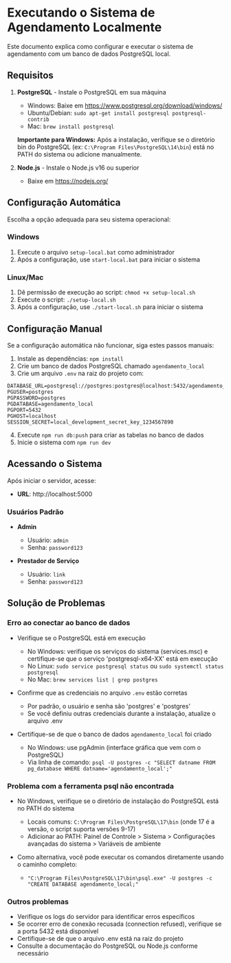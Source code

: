 # Executando o Sistema de Agendamento Localmente

Este documento explica como configurar e executar o sistema de agendamento com um banco de dados PostgreSQL local.

## Requisitos

1. **PostgreSQL** - Instale o PostgreSQL em sua máquina
   - Windows: Baixe em https://www.postgresql.org/download/windows/
   - Ubuntu/Debian: `sudo apt-get install postgresql postgresql-contrib`
   - Mac: `brew install postgresql`

   **Importante para Windows:** Após a instalação, verifique se o diretório bin do PostgreSQL (ex: `C:\Program Files\PostgreSQL\14\bin`) está no PATH do sistema ou adicione manualmente.

2. **Node.js** - Instale o Node.js v16 ou superior
   - Baixe em https://nodejs.org/

## Configuração Automática

Escolha a opção adequada para seu sistema operacional:

### Windows

1. Execute o arquivo `setup-local.bat` como administrador
2. Após a configuração, use `start-local.bat` para iniciar o sistema

### Linux/Mac

1. Dê permissão de execução ao script: `chmod +x setup-local.sh`
2. Execute o script: `./setup-local.sh`
3. Após a configuração, use `./start-local.sh` para iniciar o sistema

## Configuração Manual

Se a configuração automática não funcionar, siga estes passos manuais:

1. Instale as dependências: `npm install`
2. Crie um banco de dados PostgreSQL chamado `agendamento_local`
3. Crie um arquivo `.env` na raiz do projeto com:

```
DATABASE_URL=postgresql://postgres:postgres@localhost:5432/agendamento_local
PGUSER=postgres
PGPASSWORD=postgres
PGDATABASE=agendamento_local
PGPORT=5432
PGHOST=localhost
SESSION_SECRET=local_development_secret_key_1234567890
```

4. Execute `npm run db:push` para criar as tabelas no banco de dados
5. Inicie o sistema com `npm run dev`

## Acessando o Sistema

Após iniciar o servidor, acesse:

- **URL**: http://localhost:5000

### Usuários Padrão

- **Admin**
  - Usuário: `admin`
  - Senha: `password123`

- **Prestador de Serviço**
  - Usuário: `link`
  - Senha: `password123`

## Solução de Problemas

### Erro ao conectar ao banco de dados

- Verifique se o PostgreSQL está em execução
  - No Windows: verifique os serviços do sistema (services.msc) e certifique-se que o serviço 'postgresql-x64-XX' está em execução
  - No Linux: `sudo service postgresql status` ou `sudo systemctl status postgresql`
  - No Mac: `brew services list | grep postgres`

- Confirme que as credenciais no arquivo `.env` estão corretas
  - Por padrão, o usuário e senha são 'postgres' e 'postgres'
  - Se você definiu outras credenciais durante a instalação, atualize o arquivo .env

- Certifique-se de que o banco de dados `agendamento_local` foi criado
  - No Windows: use pgAdmin (interface gráfica que vem com o PostgreSQL)
  - Via linha de comando: `psql -U postgres -c "SELECT datname FROM pg_database WHERE datname='agendamento_local';"`

### Problema com a ferramenta psql não encontrada

- No Windows, verifique se o diretório de instalação do PostgreSQL está no PATH do sistema
  - Locais comuns: `C:\Program Files\PostgreSQL\17\bin` (onde 17 é a versão, o script suporta versões 9-17)
  - Adicionar ao PATH: Painel de Controle > Sistema > Configurações avançadas do sistema > Variáveis de ambiente

- Como alternativa, você pode executar os comandos diretamente usando o caminho completo:
  - `"C:\Program Files\PostgreSQL\17\bin\psql.exe" -U postgres -c "CREATE DATABASE agendamento_local;"`

### Outros problemas

- Verifique os logs do servidor para identificar erros específicos
- Se ocorrer erro de conexão recusada (connection refused), verifique se a porta 5432 está disponível
- Certifique-se de que o arquivo .env está na raiz do projeto
- Consulte a documentação do PostgreSQL ou Node.js conforme necessário
